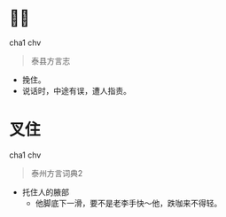 # 𠞊住
cha1 chv
> 泰县方言志
- 挽住。
- 说话时，中途有误，遭人指责。

# 叉住
cha1 chv
> 泰州方言词典2
- 托住人的腋部
  - 他脚底下一滑，要不是老李手快～他，跌咖来不得轻。
